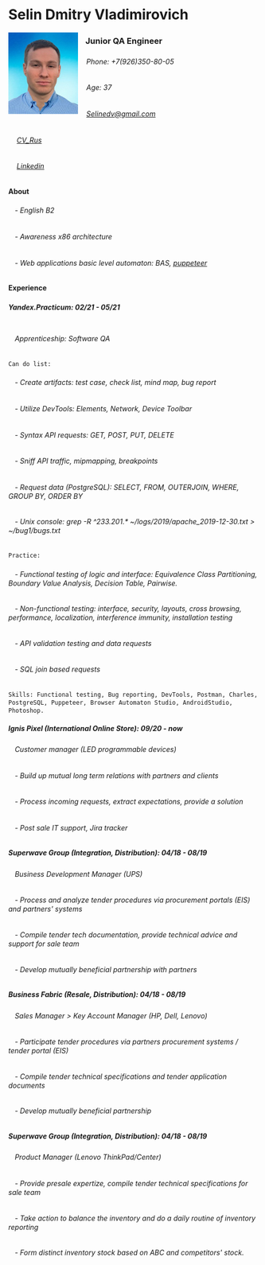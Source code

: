 
# Selin Dmitry Vladimirovich

<img align="left" src="https://raw.githubusercontent.com/Selinedv/selinedv.github.io/main/resumephoto.jpg"  alt="drawing" width="140">      

###         ㅤJunior QA Engineer 

######  ㅤ Phone: +7(926)350-80-05ㅤ
######  ㅤ Age: 37
######  ㅤ Selinedv@gmail.com
######  ㅤ [CV_Rus](https://github.com/Selinedv/selinedv.github.io/raw/main/Selin%20QC%20trainee.pdf)
######  ㅤ [Linkedin](https://linkedin.com/in/dmitry-selin-a71085211)


#### About
######  ㅤ- English B2
######  ㅤ- Awareness x86 architecture
######  ㅤ- Web applications basic level automaton: BAS, [puppeteer](https://youtu.be/hSY4BcvlmOI)ㅤ

#### Experience
#####  Yandex.Practicum: 02/21 - 05/21    ㅤㅤㅤㅤㅤㅤㅤㅤㅤㅤㅤㅤㅤㅤㅤㅤㅤㅤㅤㅤㅤ ㅤ
###### ㅤApprenticeship: Software QA 
    Can do list:
######  ㅤ- Create artifacts: test case, check list, mind map, bug report
######  ㅤ- Utilize DevTools: Elements, Network, Device Toolbar
######  ㅤ- Syntax API requests: GET, POST, PUT, DELETE
######  ㅤ- Sniff API traffic, mipmapping, breakpoints
######  ㅤ- Request data (PostgreSQL): SELECT, FROM, OUTERJOIN, WHERE, GROUP BY, ORDER BY
######  ㅤ- Unix console: grep -R ^233.201.* ~/logs/2019/apache_2019-12-30.txt > ~/bug1/bugs.txt
    Practice:
######  ㅤ- Functional testing of logic and interface: Equivalence Class Partitioning, Boundary Value Analysis, Decision Table, Pairwise.
######  ㅤ- Non-functional testing: interface, security, layouts, cross browsing, performance, localization, interference immunity, installation testing
######  ㅤ- API validation testing and data requests
######  ㅤ- SQL join based requests
   
    Skills: Functional testing, Bug reporting, DevTools, Postman, Charles, 
    PostgreSQL, Puppeteer, Browser Automaton Studio, AndroidStudio, Photoshop.

#####   Ignis Pixel (International Online Store): 09/20 - now
###### ㅤCustomer manager (LED programmable devices)
###### ㅤ- Build up mutual long term relations with partners and clients
###### ㅤ- Process incoming requests, extract expectations, provide a solution
###### ㅤ- Post sale IT support, Jira trackerㅤ

#####   Superwave Group (Integration, Distribution): 04/18 - 08/19
###### ㅤBusiness Development Manager (UPS)
###### ㅤ- Process and analyze tender procedures via procurement portals (EIS) and partners' systems
###### ㅤ- Compile tender tech documentation, provide technical advice and support for sale team
###### ㅤ- Develop mutually beneficial partnership with partners

#####   Business Fabric (Resale, Distribution): 04/18 - 08/19
###### ㅤSales Manager > Key Account Manager (HP, Dell, Lenovo)
###### ㅤ- Participate tender prоcedures via partners procurement systems / tender portal (EIS)
###### ㅤ- Compile tender technical specifications and tender application documents
###### ㅤ- Develop mutually beneficial partnership

#####   Superwave Group (Integration, Distribution): 04/18 - 08/19
###### ㅤProduct Manager (Lenovo ThinkPad/Center)
###### ㅤ- Provide presale expertize, compile tender technical specifications for sale team
###### ㅤ- Take action to balance the inventory and do a daily routine of inventory reporting
###### ㅤ- Form distinct inventory stock based on ABC and competitors' stock.


